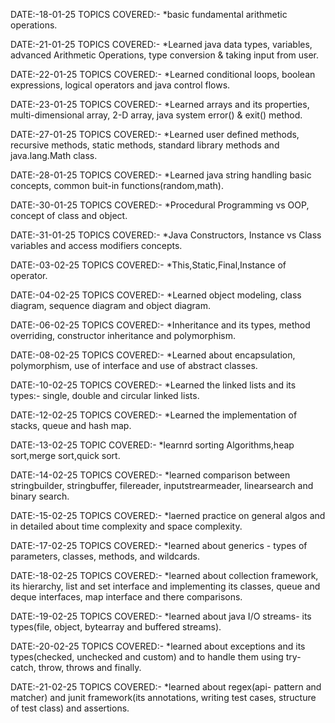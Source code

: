 DATE:-18-01-25 
TOPICS COVERED:- 
*basic fundamental arithmetic operations.

DATE:-21-01-25 
TOPICS COVERED:- 
*Learned java data types, variables, advanced Arithmetic Operations, type conversion & taking input from user.

DATE:-22-01-25 
TOPICS COVERED:- 
*Learned conditional loops, boolean expressions, logical operators and java control flows.

DATE:-23-01-25 
TOPICS COVERED:- 
*Learned arrays and its properties, multi-dimensional array, 2-D array, java system error() & exit() method.

DATE:-27-01-25 
TOPICS COVERED:- 
*Learned user defined methods, recursive methods, static methods, standard library methods and java.lang.Math class.

DATE:-28-01-25 
TOPICS COVERED:- 
*Learned java string handling basic concepts, common buit-in functions(random,math).

DATE:-30-01-25 
TOPICS COVERED:- 
*Procedural Programming vs OOP, concept of class and object.

DATE:-31-01-25 
TOPICS COVERED:- 
*Java Constructors, Instance vs Class variables and access modifiers concepts.

DATE:-03-02-25 
TOPICS COVERED:- 
*This,Static,Final,Instance of operator.

DATE:-04-02-25 
TOPICS COVERED:- 
*Learned object modeling, class diagram, sequence diagram and object diagram.

DATE:-06-02-25 
TOPICS COVERED:- 
*Inheritance and its types, method overriding, constructor inheritance and polymorphism.

DATE:-08-02-25 
TOPICS COVERED:- 
*Learned about encapsulation, polymorphism, use of interface and use of abstract classes.

DATE:-10-02-25 
TOPICS COVERED:- 
*Learned the linked lists and its types:- single, double and circular linked lists.

DATE:-12-02-25 
TOPICS COVERED:- 
*Learned the implementation of stacks, queue and hash map.

DATE:-13-02-25
TOPIC COVERED:-
*learnrd sorting Algorithms,heap sort,merge sort,quick sort.

DATE:-14-02-25 
TOPICS COVERED:- 
*learned comparison between stringbuilder, stringbuffer, filereader, inputstrearmeader, linearsearch and binary search.

DATE:-15-02-25
TOPICS COVERED:-
*laerned practice on general algos and in detailed about time complexity and space complexity.

DATE:-17-02-25
TOPICS COVERED:-
*learned about generics - types of parameters, classes, methods, and wildcards.

DATE:-18-02-25
TOPICS COVERED:-
*learned about collection framework, its hierarchy, list and set interface and implementing its classes, queue and deque interfaces, map interface and there comparisons.

DATE:-19-02-25
TOPICS COVERED:-
*learned about java I/O streams- its types(file, object, bytearray and buffered streams).

DATE:-20-02-25
TOPICS COVERED:-
*learned about exceptions and its types(checked, unchecked and custom) and to handle them using try-catch, throw, throws and finally.

DATE:-21-02-25
TOPICS COVERED:-
*learned about regex(api- pattern and matcher) and junit framework(its annotations, writing test cases, structure of test class) and assertions.
